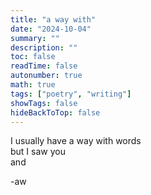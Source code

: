 ```yaml
---
title: "a way with"
date: "2024-10-04"
summary: ""
description: ""
toc: false
readTime: false
autonumber: true
math: true
tags: ["poetry", "writing"]
showTags: false
hideBackToTop: false
---
```


I usually have a way with words  
but I saw you  
and  
  
-aw
